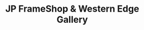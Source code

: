 ---
title: "JP FrameShop & Western Edge Gallery"
url: /dickinson/jp-frameshop-und-western-edge-gallery/
shop: Rahmen
---